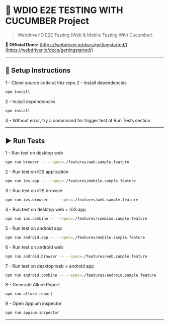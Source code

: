 # 🧪 WDIO E2E TESTING WITH CUCUMBER Project

> WebdriverIO E2E Testing (Web & Mobile Testing With Cucumber)

📘 **Official Docs:** [https://webdriver.io/docs/gettingstarted/](https://webdriver.io/docs/gettingstarted/)

---

## 🚀 Setup Instructions
1 - Clone source code at this repo
2 - Install dependencies
```bash
npm install
```
2 - Install dependencies
```bash
npm install
```
3 - Without error, try a commnand for trigger test at Run Tests section

---


## ▶️ Run Tests

1 - Run test on desktop web
```bash
npm run browser -- --spec=./features/web.sample.feature
```
2 - Run test on iOS application
```bash
npm run ios.app -- --spec=./features/mobile.sample.feature
```
3 - Run test on iOS browser
```bash
npm run ios.browser -- --spec=./features/web.sample.feature
```
4 - Run test on desktop web + iOS app
```bash
npm run ios.combine -- --spec=./features/combine.sample.feature
```
5 - Run test on android app
```bash
npm run android.app -- --spec=./features/mobile.sample.feature
```
6 - Run test on android web
```bash
npm run android.browser -- --spec=./features/web.sample.feature
```
7 - Run test on desktop web + android app
```bash
npm run android.combine -- --spec=./features/android.sample.feature
```
8 - Generate Allure Report
```bash
npm run allure-report
```
9 - Open Appium inspector
```bash
npm run appium-inspector
```
---
